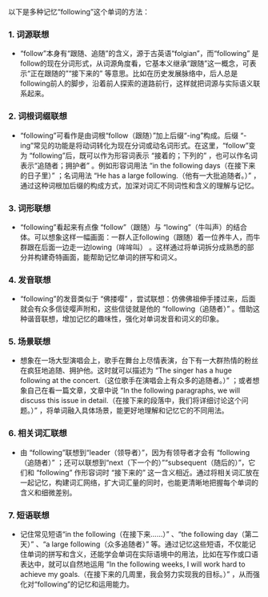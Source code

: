 以下是多种记忆“following”这个单词的方法：

### 1. 词源联想
 - “follow”本身有“跟随、追随”的含义，源于古英语“folgian”，而“following” 是follow的现在分词形式，从词源角度看，它基本义继承“跟随”这一概念，可表示“正在跟随的”“接下来的” 等意思。比如在历史发展脉络中，后人总是following前人的脚步，沿着前人探索的道路前行，这样就把词源与实际语义联系起来。

### 2. 词根词缀联想
 - “following”可看作是由词根“follow（跟随）”加上后缀“-ing”构成。后缀 “-ing”常见的功能是将动词转化为现在分词或动名词形式。在这里，“follow”变为 “following”后，既可以作为形容词表示 “接着的；下列的” ，也可以作名词表示“追随者；拥护者” 。例如形容词用法 “in the following days（在接下来的日子里）” ；名词用法 “He has a large following.（他有一大批追随者。）” ，通过这种词根加后缀的构成方式，加深对词汇不同词性和含义的理解与记忆。

### 3. 词形联想
 - “following”看起来有点像 “follow”（跟随）与 “lowing”（牛叫声）的结合体。可以想象这样一幅画面：一群人正following（跟随）着一位养牛人，而牛群跟在后面一边走一边lowing（哞哞叫） 。这样通过将单词拆分成熟悉的部分并构建奇特画面，能帮助记忆单词的拼写和词义。

### 4. 发音联想
 - “following”的发音类似于 “佛搂嘤” ，尝试联想：仿佛佛祖伸手搂过来，后面就会有众多信徒嘤声附和，这些信徒就是他的 “following（追随者）” 。借助这种谐音联想，增加记忆的趣味性，强化对单词发音和词义的印象。

### 5. 场景联想
 - 想象在一场大型演唱会上，歌手在舞台上尽情表演，台下有一大群热情的粉丝在疯狂地追随、拥护他。这时就可以描述为 “The singer has a huge following at the concert.（这位歌手在演唱会上有众多的追随者。）” ；或者想象自己在看一篇文章，文章中说 “In the following paragraphs, we will discuss this issue in detail.（在接下来的段落中，我们将详细讨论这个问题。）” ，将单词融入具体场景，能更好地理解和记忆它的不同用法。

### 6. 相关词汇联想
 - 由 “following”联想到“leader（领导者）”，因为有领导者才会有 “following（追随者）” ；还可以联想到“next（下一个的）”“subsequent（随后的）”，它们和 “following” 作形容词时 “接下来的” 这一含义相近。通过将相关词汇放在一起记忆，构建词汇网络，扩大词汇量的同时，也能更清晰地把握每个单词的含义和细微差别。

### 7. 短语联想
 - 记住常见短语“in the following（在接下来……）” 、“the following day（第二天）” 、“a large following（众多追随者）” 等。通过记忆这些短语，不仅能记住单词的拼写和含义，还能学会单词在实际语境中的用法，比如在写作或口语表达中，就可以自然地运用 “In the following weeks, I will work hard to achieve my goals.（在接下来的几周里，我会努力实现我的目标。）”  ，从而强化对“following”的记忆和运用能力。 